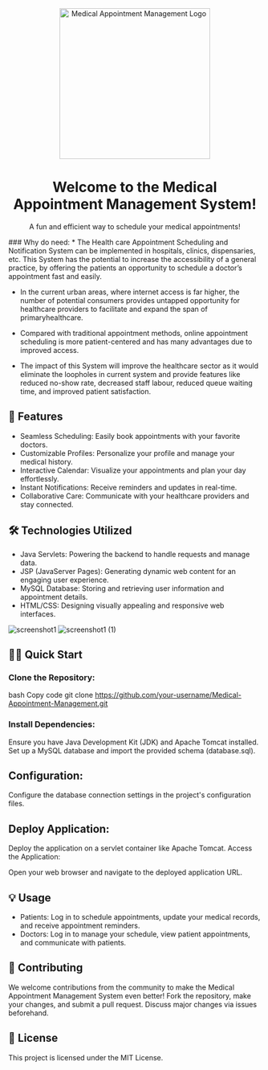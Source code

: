 <div align="center">
  <img src="medical-appointment-logo.png" alt="Medical Appointment Management Logo" width="300"/>
</div>
<h1 align="center">Welcome to the Medical Appointment Management System!</h1>
<p align="center">A fun and efficient way to schedule your medical appointments!</p>
### Why do need: 
* The Health care Appointment Scheduling and Notification System can be implemented in hospitals, clinics, dispensaries, etc. This System has the potential to increase the accessibility of a general practice, by offering the patients an opportunity to schedule a doctor’s appointment fast and easily.

* In the current urban areas, where internet access is far higher, the number of potential consumers provides untapped opportunity for healthcare providers to facilitate and expand the span of primaryhealthcare.

* Compared with traditional appointment methods, online appointment scheduling is more patient-centered and has many advantages due to improved access.

* The impact of this System will improve the healthcare sector as it would eliminate the loopholes in current system and provide features like reduced no-show rate, decreased staff labour, reduced queue waiting time, and improved patient satisfaction.

## 🚀 Features
* Seamless Scheduling: Easily book appointments with your favorite doctors.
* Customizable Profiles: Personalize your profile and manage your medical history.
* Interactive Calendar: Visualize your appointments and plan your day effortlessly.
* Instant Notifications: Receive reminders and updates in real-time.
* Collaborative Care: Communicate with your healthcare providers and stay connected.
## 🛠️ Technologies Utilized
* Java Servlets: Powering the backend to handle requests and manage data.
* JSP (JavaServer Pages): Generating dynamic web content for an engaging user experience.
* MySQL Database: Storing and retrieving user information and appointment details.
* HTML/CSS: Designing visually appealing and responsive web interfaces.
  
![screenshot1](https://github.com/sumanth335/-Healthcare-Appointment-Scheduling-and-Notification-System/assets/122939962/5b044ac6-92ad-41b3-8fe7-d4b47f245315)
![screenshot1 (1)](https://github.com/sumanth335/-Healthcare-Appointment-Scheduling-and-Notification-System/assets/122939962/f6a4bc58-1894-4cdf-ae89-9b4510001b69)


## 🏃‍♂️ Quick Start
### Clone the Repository:

bash
Copy code
git clone https://github.com/your-username/Medical-Appointment-Management.git
### Install Dependencies:

Ensure you have Java Development Kit (JDK) and Apache Tomcat installed.
Set up a MySQL database and import the provided schema (database.sql).
## Configuration:

Configure the database connection settings in the project's configuration files.
## Deploy Application:

Deploy the application on a servlet container like Apache Tomcat.
Access the Application:

Open your web browser and navigate to the deployed application URL.

## 💡 Usage
* Patients: Log in to schedule appointments, update your medical records, and receive appointment reminders.
* Doctors: Log in to manage your schedule, view patient appointments, and communicate with patients.

## 🤝 Contributing
We welcome contributions from the community to make the Medical Appointment Management System even better! Fork the repository, make your changes, and submit a pull request. Discuss major changes via issues beforehand.

## 📄 License
This project is licensed under the MIT License.
